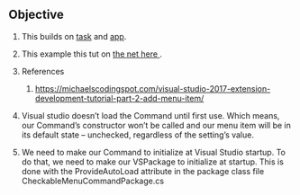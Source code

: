 ## Objective

1. This builds on [task](https://github.com/AvtsVivek/LearnVsExt/tree/main/src/tasks/501125-ProvideAutoLoad) and [app](https://github.com/AvtsVivek/LearnVsExt/tree/main/src/apps/501125-ProvideAutoLoad).  

2. This example this tut on [the net here ](https://michaelscodingspot.com/visual-studio-2017-extension-development-tutorial-part-2-add-menu-item/). 

3. References
   1. https://michaelscodingspot.com/visual-studio-2017-extension-development-tutorial-part-2-add-menu-item/

4. Visual studio doesn’t load the Command until first use. Which means, our Command’s constructor won’t be called and our menu item will be in its default state – unchecked, regardless of the setting’s value.

5. We need to make our Command to initialize at Visual Studio startup. To do that, we need to make our VSPackage to initialize at startup. This is done with the ProvideAutoLoad attribute in the package class file CheckableMenuCommandPackage.cs


